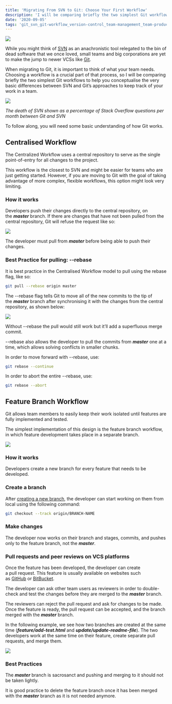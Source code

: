 ```yaml
---
title: 'Migrating From SVN to Git: Choose Your First Workflow'
description: 'I will be comparing briefly the two simplest Git workflows to help you conceptualise the very basic differences between SVN and Git’s approaches to keep track of your work in a team.'
date: '2020-09-05'
tags: 'git_svn_git-workflow_version-control_team-management_team-productivity_beginners-guide'
---
```

![](https://raw.githubusercontent.com/danilo-delbusso/danilo-delbusso.me/master/content/blog/migrating-from-svn-to-git-choose-workflow/cover.jpg)

While you might think of [SVN](https://subversion.apache.org/) as an anachronistic tool relegated to the bin of dead software that we once loved, small teams and big corporations are yet to make the jump to newer VCSs like [Git](https://git-scm.com/).

When migrating to Git, it is important to think of what your team needs. Choosing a workflow is a crucial part of that process, so I will be comparing briefly the two simplest Git workflows to help you conceptualise the very basic differences between SVN and Git’s approaches to keep track of your work in a team.

![](https://github.com/danilo-delbusso/danilo-delbusso.me/blob/master/content/blog/migrating-from-svn-to-git-choose-workflow/svn_vs_git_stack_overflow.png?raw=true)


*The death of SVN shown as a percentage of Stack Overflow questions per month between Git and SVN*

To follow along, you will need some basic understanding of how Git works.

## Centralised Workflow

The Centralized Workflow uses a central repository to serve as the single point-of-entry for all changes to the project.

This workflow is the closest to SVN and might be easier for teams who are just getting started. However, if you are moving to Git with the goal of taking advantage of more complex, flexible workflows, this option might look very limiting.

### How it works

Developers push their changes directly to the central repository, on the ***master*** branch.
If there are changes that have not been pulled from the central repository, Git will refuse the request like so:

![](https://raw.githubusercontent.com/danilo-delbusso/danilo-delbusso.me/master/content/blog/migrating-from-svn-to-git-choose-workflow/refuse-master-push.png)

The developer must pull from ***master*** before being able to push their changes.

### Best Practice for pulling: --rebase

It is best practice in the Centralised Workflow model to pull using the rebase flag, like so:

```bash
git pull --rebase origin master
```

The --rebase flag tells Git to move all of the new commits to the tip of the ***master*** branch after synchronising it with the changes from the central repository, as shown below:

![](https://raw.githubusercontent.com/danilo-delbusso/danilo-delbusso.me/master/content/blog/migrating-from-svn-to-git-choose-workflow/rebase-flag-diagram.png)

Without --rebase the pull would still work but it’ll add a superfluous merge commit.

--rebase also allows the developer to pull the commits from ***master*** one at a time, which allows solving conflicts in smaller chunks.

In order to move forward with --rebase, use:

```bash
git rebase --continue
```

In order to abort the entire --rebase, use:

```bash
git rebase --abort
```

## Feature Branch Workflow

Git allows team members to easily keep their work isolated until features are fully implemented and tested.

The simplest implementation of this design is the feature branch workflow, in which feature development takes place in a separate branch.

![](https://github.com/danilo-delbusso/danilo-delbusso.me/blob/master/content/blog/migrating-from-svn-to-git-choose-workflow/branch.png?raw=true)

### How it works

Developers create a new branch for every feature that needs to be developed.

### Create a branch

After [creating a new branch](https://git-scm.com/book/en/v2/Git-Branching-Basic-Branching-and-Merging), the developer can start working on them from local using the following command:

```bash
git checkout --track origin/BRANCH-NAME
```

### Make changes
The developer now works on their branch and stages, commits, and pushes only to the feature branch, not the ***master***.

### Pull requests and peer reviews on VCS platforms

Once the feature has been developed, the developer can create a pull request. This feature is usually available on websites such as [GitHub](https://www.github.com) or [BitBucket](https://www.bitbucket.org/).

The developer can ask other team users as reviewers in order to double-check and test the changes before they are merged to the ***master*** branch.

The reviewers can reject the pull request and ask for changes to be made.
Once the feature is ready, the pull request can be accepted, and the branch merged with the ***master*** branch.

In the following example, we see how two branches are created at the same time (***feature/add-test.html*** and ***update/update-readme-file***).
The two developers work at the same time on their feature, create separate pull requests, and merge them.

![](https://raw.githubusercontent.com/danilo-delbusso/danilo-delbusso.me/master/content/blog/migrating-from-svn-to-git-choose-workflow/branches.png)

### Best Practices
The ***master*** branch is sacrosanct and pushing and merging to it should not be taken lightly.

It is good practice to delete the feature branch once it has been merged with the ***master*** branch as it is not needed anymore.